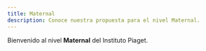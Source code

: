 ```yaml
---
title: Maternal
description: Conoce nuestra propuesta para el nivel Maternal.
---
```


Bienvenido al nivel **Maternal** del Instituto Piaget.
